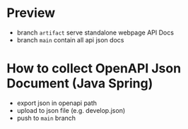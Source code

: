 # Preview
- branch `artifact` serve standalone webpage API Docs
- branch `main` contain all api json docs

# How to collect OpenAPI Json Document (Java Spring)
- export json in openapi path
- upload to json file (e.g. develop.json)
- push to `main` branch